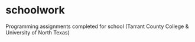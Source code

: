 # schoolwork
Programming assignments completed for school (Tarrant County College &amp; University of North Texas)
